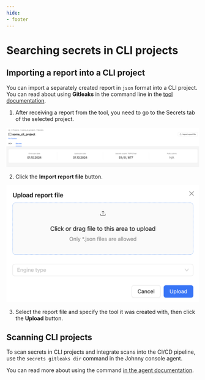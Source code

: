 ```yaml
---
hide:
- footer
---
```


# Searching secrets in CLI projects

## Importing a report into a CLI project

You can import a separately created report in `json` format into a CLI project. You can read about using **Gitleaks** in the command line in the [tool documentation](https://github.com/gitleaks/gitleaks?tab=readme-ov-file#usage).

1. After receiving a report from the tool, you need to go to the Secrets tab of the selected project.

![CLI Project](/assets/img/secrets/cli-project-en.png)

2. Click the **Import report file** button.

![CLI Upload](/assets/img/secrets/cli-upload-en.png)

3. Select the report file and specify the tool it was created with, then click the **Upload** button.

## Scanning CLI projects

To scan secrets in CLI projects and integrate scans into the CI/CD pipeline, use the `secrets gitleaks dir` command in the Johnny console agent.

You can read more about using the command [in the agent documentation](/agent/scan-secrets.en).